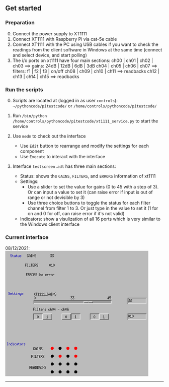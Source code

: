 ## Get started

### Preparation

0. Connect the power supply to XT1111
1. Connect XT1111 with Raspberry Pi via cat-5e cable
2. Connect XT1111 with the PC using USB cables if you want to check the readings from the client software in Windows at the same time (connect and select device, and start polling)
3. The i/o ports on xt1111 have four main sections:
   ch00 | ch01 | ch02 | ch03 ==> gains: 24dB | 12dB | 6dB | 3dB
   ch04 | ch05 | ch06 | ch07 ==> filters: f1 | f2 | f3 | on/off
   ch08 | ch09 | ch10 | ch11 ==> readbacks
   ch12 | ch13 | ch14 | ch15 ==> readbacks

### Run the scripts

0. Scripts are located at (logged in as user `controls`): `~/pythoncode/pitestcode/` or `/home/controls/pythoncode/pitestcode/`

1. Run `/bin/python /home/controls/pythoncode/pitestcode/xt1111_service.py` to start the service

2. Use `medm` to check out the interface

   - Use `Edit` button to rearrange and modify the settings for each component
   - Use `Execute` to interact with the interface

3. Interface `testscreen.adl` has three main sections:
   - Status: shows the `GAINS`, `FILTERS`, and `ERRORS` information of xt1111
   - Settings:
     - Use a slider to set the value for gains (0 to 45 with a step of 3). Or can input a value to set it (can raise error if input is out of range or not devisible by 3)
     - Use three choice buttons to toggle the status for each filter channel from filter 1 to 3. Or just type in the value to set it (1 for on and 0 for off, can raise error if it's not valid)
   - Indicators: show a visulization of all 16 ports which is very similar to the Windows client interface

### Current interface

08/12/2021: ![interface](screenshots/2021-12-08-151759_455x398_scrot.png)

---
